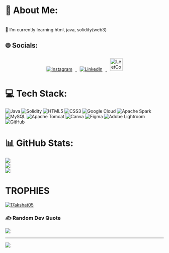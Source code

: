 # 💫 About Me:
<br>🌱 I’m currently learning html, java, solidity(web3) 

## 🌐 Socials:
<p align="center">
  <a href="https://instagram.com/17akshat05" target="_blank">
    <img src="https://img.icons8.com/3d-fluency/40/instagram-new.png" alt="Instagram" style="margin: 10px; transition: transform 0.3s;" onmouseover="this.style.transform='scale(1.3)'" onmouseout="this.style.transform='scale(1)'"/>
  </a>
  <a href="https://www.linkedin.com/in/akshat-jain17/" target="_blank">
    <img src="https://img.icons8.com/3d-fluency/40/linkedin.png" alt="LinkedIn" style="margin: 10px; transition: transform 0.3s;" onmouseover="this.style.transform='scale(1.3)'" onmouseout="this.style.transform='scale(1)'"/>
  </a>
  <a href="https://leetcode.com/u/daspCbSzJp/" target="_blank">
    <img src="https://upload.wikimedia.org/wikipedia/commons/1/19/LeetCode_logo_black.png" alt="LeetCode" width="40" height="40" style="margin: 10px; transition: transform 0.3s;" onmouseover="this.style.transform='scale(1.3)'" onmouseout="this.style.transform='scale(1)'"/>
  </a>
</p>






# 💻 Tech Stack:
![Java](https://img.shields.io/badge/java-%23ED8B00.svg?style=for-the-badge&logo=openjdk&logoColor=white) ![Solidity](https://img.shields.io/badge/Solidity-%23363636.svg?style=for-the-badge&logo=solidity&logoColor=white) ![HTML5](https://img.shields.io/badge/html5-%23E34F26.svg?style=for-the-badge&logo=html5&logoColor=white) ![CSS3](https://img.shields.io/badge/css3-%231572B6.svg?style=for-the-badge&logo=css3&logoColor=white) ![Google Cloud](https://img.shields.io/badge/GoogleCloud-%234285F4.svg?style=for-the-badge&logo=google-cloud&logoColor=white) ![Apache Spark](https://img.shields.io/badge/Apache%20Spark-FDEE21?style=for-the-badge&logo=apachespark&logoColor=black) ![MySQL](https://img.shields.io/badge/mysql-4479A1.svg?style=for-the-badge&logo=mysql&logoColor=white) ![Apache Tomcat](https://img.shields.io/badge/apache%20tomcat-%23F8DC75.svg?style=for-the-badge&logo=apache-tomcat&logoColor=black) ![Canva](https://img.shields.io/badge/Canva-%2300C4CC.svg?style=for-the-badge&logo=Canva&logoColor=white) ![Figma](https://img.shields.io/badge/figma-%23F24E1E.svg?style=for-the-badge&logo=figma&logoColor=white) ![Adobe Lightroom](https://img.shields.io/badge/Adobe%20Lightroom-31A8FF.svg?style=for-the-badge&logo=Adobe%20Lightroom&logoColor=white) ![GitHub](https://img.shields.io/badge/github-%23121011.svg?style=for-the-badge&logo=github&logoColor=white)
# 📊 GitHub Stats:
![](https://github-readme-stats.vercel.app/api?username=17akshat05&theme=dark&hide_border=false&include_all_commits=true&count_private=true)<br/>
![](https://github-readme-streak-stats.herokuapp.com/?user=17akshat05&theme=dark&hide_border=false)<br/>
![](https://github-readme-stats.vercel.app/api/top-langs/?username=17akshat05&theme=dark&hide_border=false&include_all_commits=true&count_private=true&layout=compact)

# TROPHIES

<p align="left"> <a href="https://github.com/ryo-ma/github-profile-trophy"><img src="https://github-profile-trophy.vercel.app/?username=17akshat05" alt="17akshat05" /></a> </p>


### ✍️ Random Dev Quote
![](https://quotes-github-readme.vercel.app/api?type=horizontal&theme=radical)

---
[![](https://visitcount.itsvg.in/api?id=17akshat05&icon=0&color=0)](https://visitcount.itsvg.in)

<!-- Proudly created with GPRM ( https://gprm.itsvg.in ) -->
